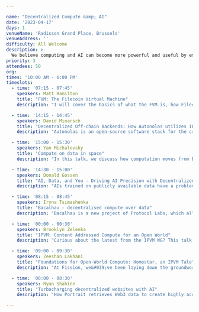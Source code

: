 ```yaml
---

name: "Decentralized Compute &amp; AI"
date: '2023-04-17'
days: 1
venueName: 'Radisson Grand Place, Brussels'
venueAddress: ''
difficulty: All Welcome
description: >-
  We believe computing and AI can become more powerful and useful by embracing content addressing and a “merkle-native” way of doing things. In this track, we&#039;ll discuss various projects in this area, sharing R&amp;D experiences, future directions, use cases, and benefits.
priority: 3
attendees: 50
org: 
times: '10:00 AM - 6:00 PM'
timeslots:
  - time: '07:15 - 07:45'
    speakers: Matt Hamilton
    title: "FVM: The Filecoin Virtual Machine"
    description: "I will cover the basics of what the FVM is, how Filecoin relates to IPFS and how you can use FVM to combine IPFS and Filecoin."

  - time: '14:15 - 14:45'
    speakers: David Minarsch
    title: "Decentralized Off-chain Backends: How Autonolas utilizes IPFS across its stack to build trust-minimized off-chain services for DAOs"
    description: "Autonolas is an open-source software stack for the creation of decentralized, off-chain autonomous applications, called autonomous services, that can operate continuously, interact with the world outside of blockchains, run complex logic such as ML algorithms and are secured on-chain.&lt;br&gt;&lt;br&gt;Currently these are being used to power trust-minimized off-chain services for leading DAOs, including Balancer and Ceramic. &lt;br&gt;&lt;br&gt;In this talk we will present how Autonolas leverages IPFS throughout its stack to: a) reference and retrieve code components, b) provide a production-grade package registry, and c) utilizes IPFS hashing to contribute to crypto-economic integrity of the system."

  - time: '15:00 - 15:30'
    speakers: Yan Michalevsky
    title: "Compute on data in space"
    description: "In this talk, we discuss how computation moves from Earth to space and how satellites start playing an important role in processing sensitive data and providing the cryptographic infrastructure much needed for privacy. We discuss a collaboration between Cryptosat and Project Bacalhau to enable executing workloads in space, with the goal of providing a seamless experience to its users while accessing a Trusted Execution Environment literally out of this world."

  - time: '14:30 - 15:00'
    speakers: Donald Gossen
    title: "AI, Data, and You - Driving AI Precision with Decentralized Access Control "
    description: "AIs trained on publicly available data have a problem: their inferences source content that may or may not have consented to use. Controlling how AIs source their training data will influence how publishers receive proper attribution in the not-too-distant future. Additionally, the data that&#039;s used for training is hitting its limit. The response: access to private datasets will be the rate limiting factor for AIs to maintain their competitive advantage. These two issues are intertwined, and working towards their resolution will help advance AI adoption and growth.&lt;br&gt;"

  - time: '08:15 - 08:45'
    speakers: Iryna Tsimashenka
    title: "Bacalhau - decentralised compute over data"
    description: "Bacalhau is a new project of Protocol Labs, which allows computation over data (COD) stored on IPFS. You are going to learn exciting use cases, architecture and what problems are solved by using Bacalhau"

  - time: '00:00 - 00:30'
    speakers: Brooklyn Zelenka
    title: "IPVM: Content Addressed Compute for an Open World"
    description: "Curious about the latest from the IPVM WG? This talk presents updates from the working group: a high-level overview of IPVM, standards to date, the latest roadmap, and lessons learned so far. This includes invocation and workflow models, a (pluggable) effect system, a principled approach to partial failure, open interop, kernel functionality, private data handling, and the most common question: what IPVM is *not*!"

  - time: '09:00 - 09:30'
    speakers: Zeeshan Lakhani
    title: "Foundations for Open-World Compute: Homestar, an IPVM Tale"
    description: "At Fission, we&#039;ve been laying down the groundwork for an IPVM implementation called Homestar, a distributed compute engine built with IPFS and IPLD at its core, along with first-class support for the Wasm (WebAssembly) Component Model and Interface Types, a vision for managed effects, and primitives for open-world replayability, capability discovery (Ucan capabilities specifically), and execution coordination. In this talk, we&#039;ll predominantly focus on the deterministic Wasm subset of the engine, particularly on why we&#039;ve sided with the Wasm Component model, how we bidirectionally translate between IPLD and Wasm Interface Types at runtime, and aim to achieve a legitimate &quot;write once, run anywhere&quot; ethos. We&#039;ll also dive into approaches related to the monumental challenge involving open-world interoperability, especially in the context of other distributed workflow frameworks and toward the goal of fault-oblivious computing.&lt;br&gt;&lt;br&gt;&lt;br&gt;References&lt;br&gt;========&lt;br&gt;Fission: https://fission.codes/&lt;br&gt;IPFS: https://ipfs.tech/&lt;br&gt;IPLD: https://ipld.io/&lt;br&gt;Wasm (WebAssembly) Component Model: https://github.com/webassembly/component-model&lt;br&gt;Interface Types: https://github.com/WebAssembly/component-model/blob/main/design/mvp/WIT.md&lt;br&gt;Ucan capabilities: https://github.com/ucan-wg/invocation"

  - time: '08:00 - 08:30'
    speakers: Ryan Shahine
    title: "Turbocharging decentralized websites with AI"
    description: "How Portrait retrieves Web3 data to create highly accurate and visually stunning decentralized websites with a single click."

---
```

